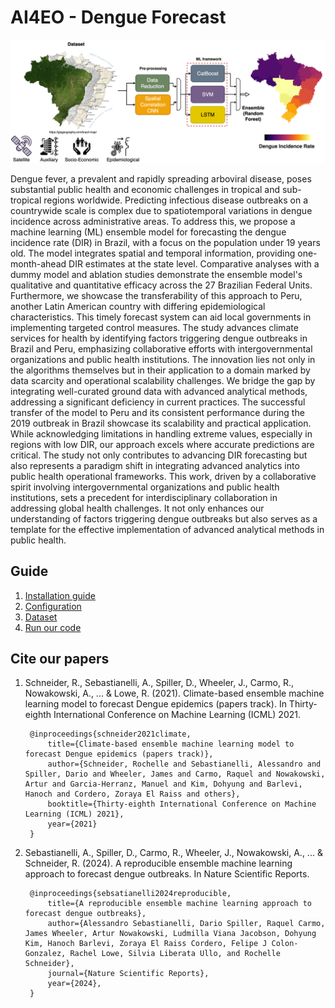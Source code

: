 # AI4EO - Dengue Forecast


![model](ens_model.png)

Dengue fever, a prevalent and rapidly spreading arboviral disease, poses substantial public health and economic challenges in tropical and sub-tropical regions worldwide. Predicting infectious disease outbreaks on a countrywide scale is complex due to spatiotemporal variations in dengue incidence across administrative areas. To address this, we propose a machine learning (ML) ensemble model for forecasting the dengue incidence rate (DIR) in Brazil, with a focus on the population under 19 years old. The model integrates spatial and temporal information, providing one-month-ahead DIR estimates at the state level. Comparative analyses with a dummy model and ablation studies demonstrate the ensemble model's qualitative and quantitative efficacy across the 27 Brazilian Federal Units. Furthermore, we showcase the transferability of this approach to Peru, another Latin American country with differing epidemiological characteristics. This timely forecast system can aid local governments in implementing targeted control measures. The study advances climate services for health by identifying factors triggering dengue outbreaks in Brazil and Peru, emphasizing collaborative efforts with intergovernmental organizations and public health institutions. The innovation lies not only in the algorithms themselves but in their application to a domain marked by data scarcity and operational scalability challenges. We bridge the gap by integrating well-curated ground data with advanced analytical methods, addressing a significant deficiency in current practices. The successful transfer of the model to Peru and its consistent performance during the 2019 outbreak in Brazil showcase its scalability and practical application. While acknowledging limitations in handling extreme values, especially in regions with low DIR, our approach excels where accurate predictions are critical. The study not only contributes to advancing DIR forecasting but also represents a paradigm shift in integrating advanced analytics into public health operational frameworks. This work, driven by a collaborative spirit involving intergovernmental organizations and public health institutions, sets a precedent for interdisciplinary collaboration in addressing global health challenges. It not only enhances our understanding of factors triggering dengue outbreaks but also serves as a template for the effective implementation of advanced analytical methods in public health.

## Guide

1. [Installation guide](guide/installation.md)
2. [Configuration](guide/config.md)
3. [Dataset](guide/data.md)
3. [Run our code](guide/code.md)

## Cite our papers

1. Schneider, R., Sebastianelli, A., Spiller, D., Wheeler, J., Carmo, R., Nowakowski, A., ... & Lowe, R. (2021). Climate-based ensemble machine learning model to forecast Dengue epidemics (papers track). In Thirty-eighth International Conference on Machine Learning (ICML) 2021.

        @inproceedings{schneider2021climate,
            title={Climate-based ensemble machine learning model to forecast Dengue epidemics (papers track)},
            author={Schneider, Rochelle and Sebastianelli, Alessandro and Spiller, Dario and Wheeler, James and Carmo, Raquel and Nowakowski, Artur and Garcia-Herranz, Manuel and Kim, Dohyung and Barlevi, Hanoch and Cordero, Zoraya El Raiss and others},
            booktitle={Thirty-eighth International Conference on Machine Learning (ICML) 2021},
            year={2021}
        }

2. Sebastianelli, A., Spiller, D.,  Carmo, R.,  Wheeler, J., Nowakowski, A., ... & Schneider, R. (2024). A reproducible ensemble machine learning approach to forecast dengue outbreaks. In Nature Scientific Reports.
        
        @inproceedings{sebsatianelli2024reproducible,
            title={A reproducible ensemble machine learning approach to forecast dengue outbreaks},
            author={Alessandro Sebastianelli, Dario Spiller, Raquel Carmo, James Wheeler, Artur Nowakowski, Ludmilla Viana Jacobson, Dohyung Kim, Hanoch Barlevi, Zoraya El Raiss Cordero, Felipe J Colon-Gonzalez, Rachel Lowe, Silvia Liberata Ullo, and Rochelle Schneider}, 
            journal={Nature Scientific Reports},
            year={2024},
        }